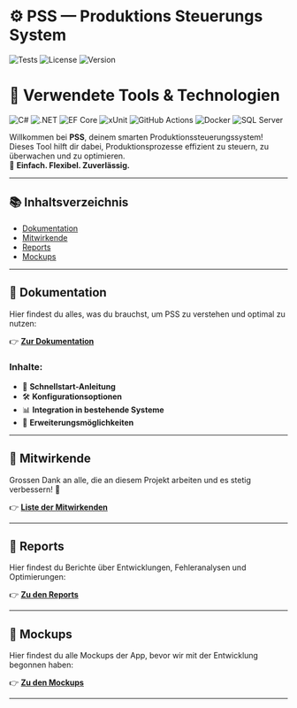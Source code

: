 # ⚙️ **PSS — Produktions Steuerungs System**

![Tests](https://github.com/Kush-Srigiri/PSS/actions/workflows/dotnet-test.yml/badge.svg)
![License](https://img.shields.io/badge/license-MIT-blue)
![Version](https://img.shields.io/badge/version-1.0.0-brightgreen)

# 🚀 Verwendete Tools & Technologien

![C#](https://img.shields.io/badge/-C%23-239120?style=for-the-badge&logo=c-sharp&logoColor=white) ![.NET](https://img.shields.io/badge/-.NET%208-512BD4?style=for-the-badge&logo=.net&logoColor=white) ![EF Core](https://img.shields.io/badge/-Entity%20Framework%20Core-512BD4?style=for-the-badge&logo=.net&logoColor=white) ![xUnit](https://img.shields.io/badge/-xUnit-2E8B57?style=for-the-badge) ![GitHub Actions](https://img.shields.io/badge/-GitHub%20Actions-2088FF?style=for-the-badge&logo=github-actions&logoColor=white) ![Docker](https://img.shields.io/badge/-Docker-2496ED?style=for-the-badge&logo=docker&logoColor=white) ![SQL Server](https://img.shields.io/badge/-SQL%20Server-CC2927?style=for-the-badge&logo=microsoftsqlserver&logoColor=white)
 


Willkommen bei **PSS**, deinem smarten Produktionssteuerungssystem!  
Dieses Tool hilft dir dabei, Produktionsprozesse effizient zu steuern, zu überwachen und zu optimieren.  
🔧 **Einfach. Flexibel. Zuverlässig.**

---

## 📚 Inhaltsverzeichnis

- [Dokumentation](#-dokumentation)
- [Mitwirkende](#-mitwirkende)
- [Reports](#-reports)
- [Mockups](#-mockups)

---

## 📖 Dokumentation

Hier findest du alles, was du brauchst, um PSS zu verstehen und optimal zu nutzen:

👉 [**Zur Dokumentation**](docs/README.md)

### Inhalte:

- 🚀 **Schnellstart-Anleitung**
- 🛠️ **Konfigurationsoptionen**
- 📊 **Integration in bestehende Systeme**
- 🧩 **Erweiterungsmöglichkeiten**

---

## 👥 Mitwirkende

Grossen Dank an alle, die an diesem Projekt arbeiten und es stetig verbessern! 🎉

👉 [**Liste der Mitwirkenden**](docs/CONTRIBUTING.md)

---

## 📝 Reports

Hier findest du Berichte über Entwicklungen, Fehleranalysen und Optimierungen:

👉 [**Zu den Reports**](docs/REPORTS.md)

---

## 📃 Mockups

Hier findest du alle Mockups der App, bevor wir mit der Entwicklung begonnen haben:

👉 [**Zu den Mockups**](docs/MOCKUPS.md)

---
